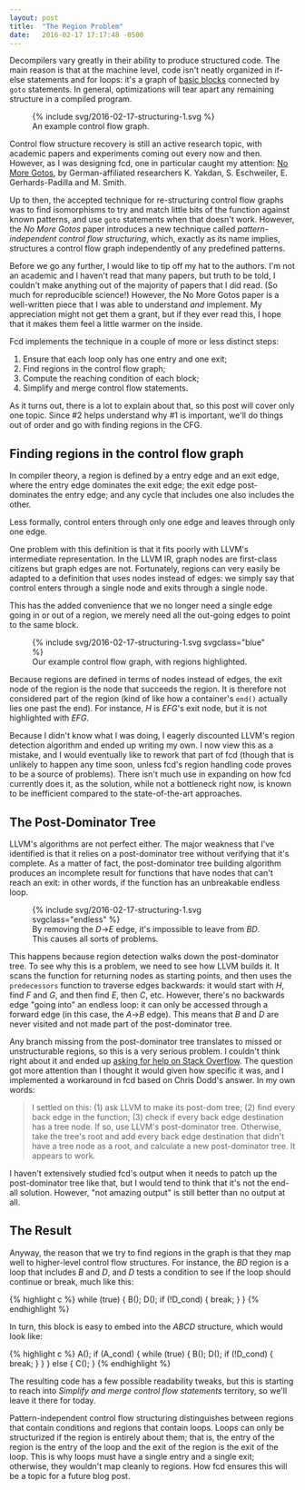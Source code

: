 ```yaml
---
layout: post
title:  "The Region Problem"
date:   2016-02-17 17:17:48 -0500
---
```


<style type="text/css">
svg path {
	fill: none;
	stroke-width: 5;
	stroke-linecap: butt;
	stroke-linejoin: miter;
	stroke-miterlimit: 4;
}

svg text {
	font-size: 42.78px;
	font-family: Helvetica, Arial, sans-serif;
	font-weight: bold;
	fill: #000;
}

svg .fill-black { fill: #000; }
svg .fill-white { fill: #FFF; }
svg .stroke-gray { stroke: #85888D; }
svg .stroke-black{ stroke: #000000; }
svg.blue .stroke-blue { stroke: #51A7F9; }

svg.endless .hide-for-endless-loop path {
	fill: none;
	stroke: none;
}
</style>

Decompilers vary greatly in their ability to produce structured code. The main
reason is that at the machine level, code isn't neatly organized in if-else
statements and for loops: it's a graph of [basic blocks][2] connected by `goto`
statements. In general, optimizations will tear apart any remaining structure in
a compiled program.

<figure>
{% include svg/2016-02-17-structuring-1.svg %}
<figcaption>An example control flow graph.</figcaption>
</figure>

Control flow structure recovery is still an active research topic, with academic
papers and experiments coming out every now and then. However, as I was
designing fcd, one in particular caught my attention: [No More Gotos][1], by
German-affiliated researchers K. Yakdan, S. Eschweiler, E. Gerhards-Padilla and
M. Smith.

Up to then, the accepted technique for re-structuring control flow graphs was to
find isomorphisms to try and match little bits of the function against known
patterns, and use `goto` statements when that doesn't work. However, the *No
More Gotos* paper introduces a new technique called *pattern-independent control
flow structuring*, which, exactly as its name implies, structures a control flow
graph independently of any predefined patterns.

Before we go any further, I would like to tip off my hat to the authors. I'm not
an academic and I haven't read that many papers, but truth to be told, I
couldn't make anything out of the majority of papers that I did read. (So much
for reproducible science!) However, the No More Gotos paper is a well-written
piece that I was able to understand *and* implement. My appreciation might not
get them a grant, but if they ever read this, I hope that it makes them feel a
little warmer on the inside.

Fcd implements the technique in a couple of more or less distinct steps:

1. Ensure that each loop only has one entry and one exit;
2. Find regions in the control flow graph;
3. Compute the reaching condition of each block;
4. Simplify and merge control flow statements.

As it turns out, there is a lot to explain about that, so this post will cover
only one topic. Since #2 helps understand why #1 is important, we'll do things
out of order and go with finding regions in the CFG.

## Finding regions in the control flow graph

In compiler theory, a region is defined by a entry edge and an exit edge, where
the entry edge dominates the exit edge; the exit edge post-dominates the entry
edge; and any cycle that includes one also includes the other.

Less formally, control enters through only one edge and leaves through only one
edge.

One problem with this definition is that it fits poorly with LLVM's intermediate
representation. In the LLVM IR, graph nodes are first-class citizens but graph
edges are not. Fortunately, regions can very easily be adapted to a definition
that uses nodes instead of edges: we simply say that control enters through a
single node and exits through a single node.

This has the added convenience that we no longer need a single edge going in
or out of a region, we merely need all the out-going edges to point to the same
block.

<figure>
{% include svg/2016-02-17-structuring-1.svg svgclass="blue" %}
<figcaption>Our example control flow graph, with regions highlighted.</figcaption>
</figure>

Because regions are defined in terms of nodes instead of edges, the exit node of
the region is the node that succeeds the region. It is therefore not considered
part of the region (kind of like how a container's `end()` actually lies one
past the end). For instance, *H* is *EFG*'s exit node, but it is not highlighted
with *EFG*.

Because I didn't know what I was doing, I eagerly discounted LLVM's region
detection algorithm and ended up writing my own. I now view this as a mistake,
and I would eventually like to rework that part of fcd (though that is unlikely
to happen any time soon, unless fcd's region handling code proves to be a source
of problems). There isn't much use in expanding on how fcd currently does it, as
the solution, while not a bottleneck right now, is known to be inefficient
compared to the state-of-the-art approaches.

## The Post-Dominator Tree

LLVM's algorithms are not perfect either. The major weakness that I've
identified is that it relies on a post-dominator tree without verifying that
it's complete. As a matter of fact, the post-dominator tree building algorithm
produces an incomplete result for functions that have nodes that can't reach an
exit: in other words, if the function has an unbreakable endless loop.

<figure>
{% include svg/2016-02-17-structuring-1.svg svgclass="endless" %}
<figcaption>
	By removing the <em>D</em>→<em>E</em> edge, it's impossible to leave from
	<em>BD</em>. This causes all sorts of problems.
</figcaption>
</figure>

This happens because region detection walks down the post-dominator tree. To see
why this is a problem, we need to see how LLVM builds it. It scans the function
for returning nodes as starting points, and then uses the `predecessors`
function to traverse edges backwards: it would start with *H*, find *F* and *G*,
and then find *E*, then *C*, etc. However, there's no backwards edge "going
into" an endless loop: it can only be accessed through a forward edge (in this
case, the *A*→*B* edge). This means that *B* and *D* are never visited and not
made part of the post-dominator tree.

Any branch missing from the post-dominator tree translates to missed or
unstructurable regions, so this is a very serious problem. I couldn't think
right about it and ended up [asking for help on Stack Overflow][3]. The question
got more attention than I thought it would given how specific it was, and I
implemented a workaround in fcd based on Chris Dodd's answer. In my own words:

> I settled on this: (1) ask LLVM to make its post-dom tree; (2) find every back
> edge in the function; (3) check if every back edge destination has a tree
> node. If so, use LLVM's post-dominator tree. Otherwise, take the tree's root
> and add every back edge destination that didn't have a tree node as a root,
> and calculate a new post-dominator tree. It appears to work.

I haven't extensively studied fcd's output when it needs to patch up the
post-dominator tree like that, but I would tend to think that it's not the
end-all solution. However, "not amazing output" is still better than no output
at all.

## The Result

Anyway, the reason that we try to find regions in the graph is that they map
well to higher-level control flow structures. For instance, the *BD* region is a
loop that includes *B* and *D*, and *D* tests a condition to see if the loop
should continue or break, much like this:

{% highlight c %}
while (true)
{
	B();
	D();
	if (!D_cond)
	{
		break;
	}
}
{% endhighlight %}

In turn, this block is easy to embed into the *ABCD* structure, which would look
like:

{% highlight c %}
A();
if (A_cond)
{
	while (true)
	{
		B();
		D();
		if (!D_cond)
		{
			break;
		}
	}
}
else
{
	C();
}
{% endhighlight %}

The resulting code has a few possible readability tweaks, but this is starting
to reach into *Simplify and merge control flow statements* territory, so we'll
leave it there for today.

Pattern-independent control flow structuring distinguishes between regions that
contain conditions and regions that contain loops. Loops can only be
structurized if the region is entirely about them; that is, the entry of the
region is the entry of the loop and the exit of the region is the exit of the
loop. This is why loops must have a single entry and a single exit; otherwise,
they wouldn't map cleanly to regions. How fcd ensures this will be a topic for a
future blog post.

  [1]: http://www.internetsociety.org/doc/no-more-gotos-decompilation-using-pattern-independent-control-flow-structuring-and-semantics
  [2]: https://en.wikipedia.org/wiki/Basic_block
  [3]: http://stackoverflow.com/q/35399281/251153